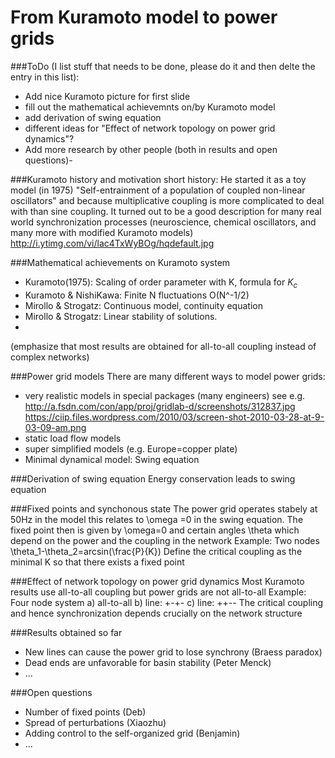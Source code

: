 # From Kuramoto model to power grids

###ToDo (I list stuff that needs to be done, please do it and then delte the entry in this list):
- Add nice Kuramoto picture for first slide
- fill out the mathematical achievemnts on/by Kuramoto model
- add derivation of swing equation
- different ideas for "Effect of network topology on power grid dynamics"?
- Add more research by other people (both in results and open questions)- 

###Kuramoto history and motivation
short history: He started it as a toy model (in 1975) 
"Self-entrainment of a population of coupled non-linear oscillators" 
and because multiplicative coupling is more complicated to deal with than sine coupling.
It turned out to be a good description for many real world synchronization processes (neuroscience, chemical oscillators, and many more with modified Kuramoto models)
http://i.ytimg.com/vi/lac4TxWyBOg/hqdefault.jpg

###Mathematical achievements on Kuramoto system
- Kuramoto(1975):  Scaling of order parameter with K, formula for $K_c$
- Kuramoto & NishiKawa: Finite N fluctuations O(N^-1/2)
- Mirollo & Strogatz: Continuous model, continuity equation
- Mirollo & Strogatz: Linear stability of solutions. 
- 
(emphasize that most results are obtained for all-to-all coupling instead of complex networks)

###Power grid models
There are many different ways to model power grids:
- very realistic models in special packages (many engineers)
see e.g. http://a.fsdn.com/con/app/proj/gridlab-d/screenshots/312837.jpg
https://ciip.files.wordpress.com/2010/03/screen-shot-2010-03-28-at-9-03-09-am.png
- static load flow models
- super simplified models (e.g. Europe=copper plate)
- Minimal dynamical model: Swing equation

###Derivation of swing equation
Energy conservation leads to swing equation

###Fixed points and synchonous state
The power grid operates stabely at 50Hz in the model this relates to \omega =0 in the swing equation.
The fixed point then is given by \omega=0  and certain angles \theta which depend on the power and the coupling in the network
Example: Two nodes \theta_1-\theta_2=arcsin(\frac{P}{K})
Define the critical coupling as the minimal K so that there exists a fixed point

###Effect of network topology on power grid dynamics
Most Kuramoto results use all-to-all coupling but power grids are not all-to-all
Example: Four node system a) all-to-all
b) line: +-+- c) line: ++--
The critical coupling and hence synchronization depends crucially on the network structure

###Results obtained so far
- New lines can cause the power grid to lose synchrony (Braess paradox)
- Dead ends are unfavorable for basin stability (Peter Menck)
- ...

###Open questions
- Number of fixed points (Deb)
- Spread of perturbations (Xiaozhu)
- Adding control to the self-organized grid (Benjamin)
- ...